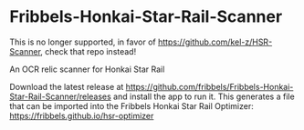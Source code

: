 # Fribbels-Honkai-Star-Rail-Scanner

This is no longer supported, in favor of https://github.com/kel-z/HSR-Scanner, check that repo instead!

An OCR relic scanner for Honkai Star Rail

Download the latest release at https://github.com/fribbels/Fribbels-Honkai-Star-Rail-Scanner/releases and install the app to run it. This generates a file that can be imported into the Fribbels Honkai Star Rail Optimizer: https://fribbels.github.io/hsr-optimizer

